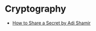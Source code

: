 # Cryptography

* [How to Share a Secret by Adi Shamir](https://pdfs.semanticscholar.org/d60b/11f33e997dcb62a5c5901e2e0a3d98a61070.pdf)

